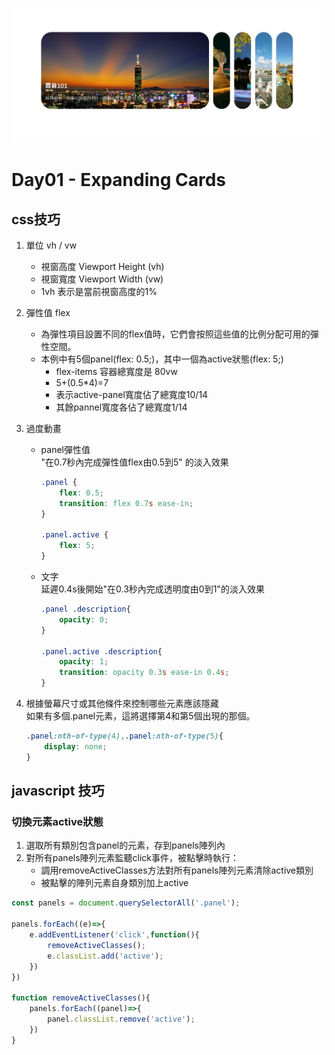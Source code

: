 
![Alt text](image.png)

# Day01 - Expanding Cards
## css技巧

1. 單位 vh / vw
    - 視窗高度 Viewport Height (vh)
    - 視窗寬度 Viewport Width (vw)
    - 1vh 表示是當前視窗高度的1%
2. 彈性值 flex 
    - 為彈性項目設置不同的flex值時，它們會按照這些值的比例分配可用的彈性空間。   
    - 本例中有5個panel(flex: 0.5;)，其中一個為active狀態(flex: 5;)
        - flex-items 容器總寬度是 80vw
        - 5+(0.5*4)=7
        - 表示active-panel寬度佔了總寬度10/14
        - 其餘pannel寬度各佔了總寬度1/14
 


3. 過度動畫
    - panel彈性值     
        "在0.7秒內完成彈性值flex由0.5到5" 的淡入效果
        ```css
        .panel {
            flex: 0.5;
            transition: flex 0.7s ease-in;
        }

        .panel.active {
            flex: 5;
        }
        ```
    - 文字      
        延遲0.4s後開始"在0.3秒內完成透明度由0到1"的淡入效果
        ```css
        .panel .description{
            opacity: 0;
        }

        .panel.active .description{
            opacity: 1;
            transition: opacity 0.3s ease-in 0.4s;
        }
        ```

4. 根據螢幕尺寸或其他條件來控制哪些元素應該隱藏       
如果有多個.panel元素，這將選擇第4和第5個出現的那個。
    ```css
    .panel:nth-of-type(4),.panel:nth-of-type(5){
        display: none;
    }
    ```

## javascript 技巧
### 切換元素active狀態
1. 選取所有類別包含panel的元素，存到panels陣列內
2. 對所有panels陣列元素監聽click事件，被點擊時執行：     
    - 調用removeActiveClasses方法對所有panels陣列元素清除active類別
    - 被點擊的陣列元素自身類別加上active
```javascript
const panels = document.querySelectorAll('.panel');

panels.forEach((e)=>{
    e.addEventListener('click',function(){
        removeActiveClasses();
        e.classList.add('active');
    })
})

function removeActiveClasses(){
    panels.forEach((panel)=>{
        panel.classList.remove('active');
    })
}
```